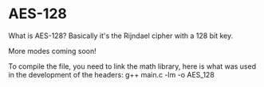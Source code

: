# AES-128

What is AES-128? Basically it's the Rijndael cipher with a 128 bit key.

More modes coming soon!

To compile the file, you need to link the math library, here is what was used in the development of the headers:
g++ main.c -lm -o AES_128
